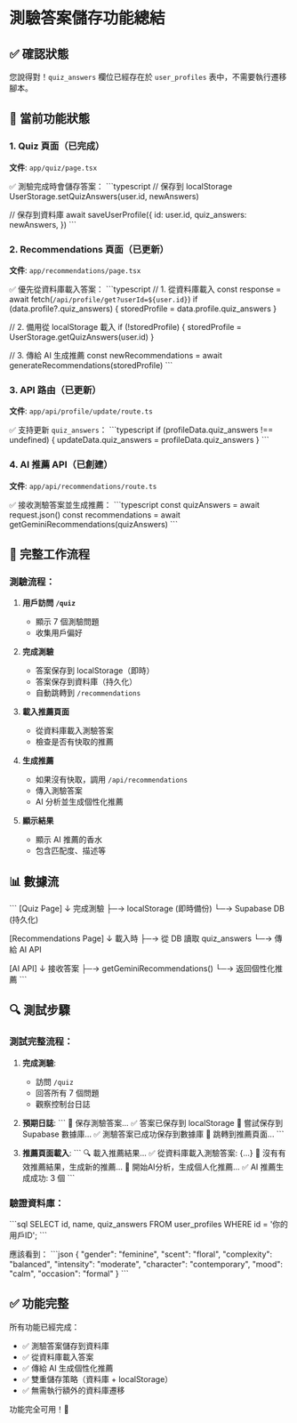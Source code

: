 # 測驗答案儲存功能總結

## ✅ 確認狀態

您說得對！`quiz_answers` 欄位已經存在於 `user_profiles` 表中，不需要執行遷移腳本。

## 🎯 當前功能狀態

### 1. Quiz 頁面（已完成）
**文件**: `app/quiz/page.tsx`

✅ 測驗完成時會儲存答案：
\`\`\`typescript
// 保存到 localStorage
UserStorage.setQuizAnswers(user.id, newAnswers)

// 保存到資料庫
await saveUserProfile({
  id: user.id,
  quiz_answers: newAnswers,
})
\`\`\`

### 2. Recommendations 頁面（已更新）
**文件**: `app/recommendations/page.tsx`

✅ 優先從資料庫載入答案：
\`\`\`typescript
// 1. 從資料庫載入
const response = await fetch(`/api/profile/get?userId=${user.id}`)
if (data.profile?.quiz_answers) {
  storedProfile = data.profile.quiz_answers
}

// 2. 備用從 localStorage 載入
if (!storedProfile) {
  storedProfile = UserStorage.getQuizAnswers(user.id)
}

// 3. 傳給 AI 生成推薦
const newRecommendations = await generateRecommendations(storedProfile)
\`\`\`

### 3. API 路由（已更新）
**文件**: `app/api/profile/update/route.ts`

✅ 支持更新 `quiz_answers`：
\`\`\`typescript
if (profileData.quiz_answers !== undefined) {
  updateData.quiz_answers = profileData.quiz_answers
}
\`\`\`

### 4. AI 推薦 API（已創建）
**文件**: `app/api/recommendations/route.ts`

✅ 接收測驗答案並生成推薦：
\`\`\`typescript
const quizAnswers = await request.json()
const recommendations = await getGeminiRecommendations(quizAnswers)
\`\`\`

## 🔄 完整工作流程

### 測驗流程：
1. **用戶訪問 `/quiz`** 
   - 顯示 7 個測驗問題
   - 收集用戶偏好

2. **完成測驗**
   - 答案保存到 localStorage（即時）
   - 答案保存到資料庫（持久化）
   - 自動跳轉到 `/recommendations`

3. **載入推薦頁面**
   - 從資料庫載入測驗答案
   - 檢查是否有快取的推薦

4. **生成推薦**
   - 如果沒有快取，調用 `/api/recommendations`
   - 傳入測驗答案
   - AI 分析並生成個性化推薦

5. **顯示結果**
   - 顯示 AI 推薦的香水
   - 包含匹配度、描述等

## 📊 數據流

\`\`\`
[Quiz Page]
    ↓ 完成測驗
    ├─→ localStorage (即時備份)
    └─→ Supabase DB (持久化)
    
[Recommendations Page]
    ↓ 載入時
    ├─→ 從 DB 讀取 quiz_answers
    └─→ 傳給 AI API
    
[AI API]
    ↓ 接收答案
    ├─→ getGeminiRecommendations()
    └─→ 返回個性化推薦
\`\`\`

## 🔍 測試步驟

### 測試完整流程：
1. **完成測驗**:
   - 訪問 `/quiz`
   - 回答所有 7 個問題
   - 觀察控制台日誌

2. **預期日誌**:
   \`\`\`
   💾 保存測驗答案...
   ✅ 答案已保存到 localStorage
   🔄 嘗試保存到 Supabase 數據庫...
   ✅ 測驗答案已成功保存到數據庫
   🚀 跳轉到推薦頁面...
   \`\`\`

3. **推薦頁面載入**:
   \`\`\`
   🔍 載入推薦結果...
   ✅ 從資料庫載入測驗答案: {...}
   🔄 沒有有效推薦結果，生成新的推薦...
   🤖 開始AI分析，生成個人化推薦...
   ✅ AI 推薦生成成功: 3 個
   \`\`\`

### 驗證資料庫：
\`\`\`sql
SELECT id, name, quiz_answers 
FROM user_profiles 
WHERE id = '你的用戶ID';
\`\`\`

應該看到：
\`\`\`json
{
  "gender": "feminine",
  "scent": "floral",
  "complexity": "balanced",
  "intensity": "moderate",
  "character": "contemporary",
  "mood": "calm",
  "occasion": "formal"
}
\`\`\`

## ✅ 功能完整

所有功能已經完成：
- ✅ 測驗答案儲存到資料庫
- ✅ 從資料庫載入答案
- ✅ 傳給 AI 生成個性化推薦
- ✅ 雙重儲存策略（資料庫 + localStorage）
- ✅ 無需執行額外的資料庫遷移

功能完全可用！🎉
